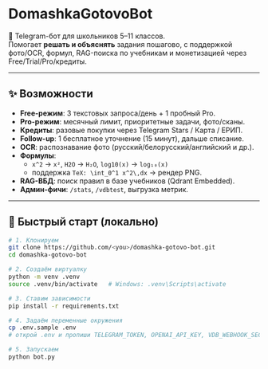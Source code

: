 # DomashkaGotovoBot

🤖 Telegram-бот для школьников 5–11 классов.  
Помогает **решать и объяснять** задания пошагово, с поддержкой фото/OCR, формул, RAG-поиска по учебникам и монетизацией через Free/Trial/Pro/кредиты.

---

## ✨ Возможности
- **Free-режим**: 3 текстовых запроса/день + 1 пробный Pro.
- **Pro-режим**: месячный лимит, приоритетные задачи, фото/сканы.
- **Кредиты**: разовые покупки через Telegram Stars / Карта / ЕРИП.
- **Follow-up**: 1 бесплатное уточнение (15 минут), дальше списание.
- **OCR**: распознавание фото (русский/белорусский/английский и др.).
- **Формулы**:
  - `x^2` → `x²`, `H2O` → `H₂O`, `log10(x)` → `log₁₀(x)`
  - поддержка `TeX: \int_0^1 x^2\,dx` → рендер PNG.
- **RAG-ВБД**: поиск правил в базе учебников (Qdrant Embedded).
- **Админ-фичи**: `/stats`, `/vdbtest`, выгрузка метрик.

---

## 🚀 Быстрый старт (локально)

```bash
# 1. Клонируем
git clone https://github.com/<you>/domashka-gotovo-bot.git
cd domashka-gotovo-bot

# 2. Создаём виртуалку
python -m venv .venv
source .venv/bin/activate   # Windows: .venv\Scripts\activate

# 3. Ставим зависимости
pip install -r requirements.txt

# 4. Задаём переменные окружения
cp .env.sample .env
# открой .env и пропиши TELEGRAM_TOKEN, OPENAI_API_KEY, VDB_WEBHOOK_SECRET и т.д.

# 5. Запускаем
python bot.py
